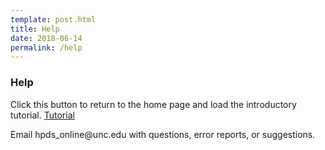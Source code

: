 ```yaml
---
template: post.html
title: Help
date: 2018-06-14
permalink: /help
---
```


<div class="row u-full-width">
  <h3>Help</h3>
  <p>Click this button to return to the home page and load the introductory tutorial. <a href="/home" id="tutorial" class="button">Tutorial</a></p>
  <p>Email hpds_online@unc.edu with questions, error reports, or suggestions.</p>
  </div>  
	</div>

<script>
var helpButton = document.getElementById('tutorial');
helpButton.addEventListener("click", function(){document.cookie = "hpds-intro-cookie=run-intro; expires=-1; path=/";});

</script>